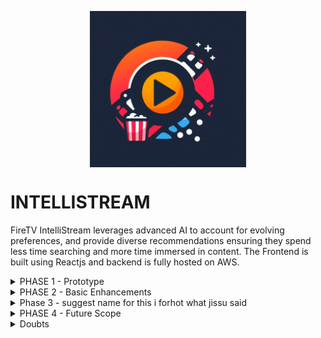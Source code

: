 <p align="center"><img src="logo.jpeg" alt="logo" width="250" align="center"/></p>



<h1>INTELLISTREAM</h1>

FireTV IntelliStream leverages advanced AI to account for evolving preferences, and provide diverse recommendations ensuring they spend less time searching and more time immersed in content. The Frontend is built using Reactjs and backend is fully hosted on AWS.


<details>
<summary>PHASE 1 - Prototype</summary>

<h2>PHASE 1 - Prototype</h2>
<h3>WORKFLOW</h3>

**User Authentication:**
AWS Amplify and AWS Cognito handle user authentication. Amplify provides a user authentication interface. Cognito User Pools act as user directories for user management and authentication. Cognito User Pools store user profiles and authentication tokens. A unique user ID from Cognito is mapped to S3 bucket data.

**System Architecture:**
Frontend communicates with AWS Lambda functions via an HTTP API Gateway. This architecture ensures efficient data flow and request handling. 

**Movie Recommendations:**
AWS Personalize provides personalized movie recommendations. A mapping file ("Final2.csv") in an S3 bucket connects movie IDs to TMDb IDs. TMDb API fetches movie details, including title, poster, genre, and rating. This data enriches the frontend for user display. 

**User Interactions:** 
User interactions include activities like watching, clicking, liking, and disliking movies.These interactions contribute to user profiles and personalized recommendations.


<h3>AWS PERSONALIZE - working and retraining</h3>

**MovieLens Dataset and AWS Personalize:**
The MovieLens dataset is leveraged to generate personalized recommendations using AWS Personalize.This dataset is stored in an unstructured format on AWS S3.

**Unstructured Data for Scalability:**
Storing data in an unstructured manner is chosen for its cost-efficiency and scalability benefits.This approach is particularly suitable for accommodating substantial data volumes.Real-time updates are not the focus, allowing for extensive data storage without time constraints.

**AWS Personalize Operation:**
AWS Personalize provides recommendations and updates data in batch mode.Personalize and event trackers work in tandem.

**Event Tracking and Data Flow:**
Event trackers collect and log user interactions, categorizing them as events.These events are sent to an AWS S3 data store for further processing.The preprocessed data is formatted for use as input in AWS Personalize.

**Machine Learning Models in AWS Personalize:**
Preprocessed data is used to train machine learning models within AWS Personalize.These models understand user preferences and generate personalized recommendations.

**Batch Mode for Data Updates:**
Data is updated in batch mode to ensure recommendations remain up-to-date.Batch recommendations are generated periodically for large sets of users in an offline process.The frequency of retraining depends on factors such as how quickly user behavior and preferences change and the volume of new data collected. The goal is to ensure that the recommendations remain relevant. 


</details>


<details>

<summary>PHASE 2 - Basic Enhancements</summary>

<h2>PHASE 2 - Basic Enhancements</h2>

In order to establish a substantial competitive advantage relative to existing recommender systems, we believe that Intellistream should possess the capability to integrate evolving user emotional states when suggesting content.To accomplish this, we propose an approach leveraging user reviews for movies, accessible in the "tags.csv" dataset. We will employ sentiment analysis techniques on this dataset to understand the mood associated with each movie. Then, we'll assess the user's mood and recommend movies that match their current emotions.

<h3>Judging Users Mood</h3>

**Naive Method:** 
Explicitly ask the user what genre they are interested in currently and provide recommendations according to their input.

**Interaction Analysis:** The system can track a user's interaction with different genres over time. For instance, if a user frequently watches dramas or sad movies, it might suggest a preference for such genres, possibly reflecting a particular mood.

**Rating Analysis:** 
analyzing the ratings and reviews given by a user to different genres can provide insights into their preferences and possibly their mood.

**Genre Tracking/Watch History:**
Observing the sequence of genres a user interacts with can also be useful in judging user mood.

**Filtering in AWS Personalize**
Filtering in AWS Personalize allows you to narrow down the set of recommended items by applying certain conditions or filters. This is particularly useful when you want to ensure that the recommendations meet specific criteria. In our use case , we can filter movies with genres which map to users’ current moods and suggest recommendations accordingly.



  

</details>



<details>

<summary>Phase 3 - suggest name for this i forhot what jissu said</summary>

<h2>Phase 3 - suggest name for this i forhot what jissu said</h2>

After encapsulating user mood into our recommender system , we now want to judge users’ likings and preferences before recommending them content to stream.
We want to maintain a user profile which contains information about user’s interest in different genres. Doing so will enable us to suggest collaborative recommendations . 

**Key Idea:**
We're incorporating an inbuilt video player into our system to showcase movie trailers of recommended films. We're taking it a step further by conducting frame-by-frame analysis of these trailers to identify the various moods, genres, and concepts within specific scenes.By using this approach, you can create a more dynamic and interactive recommendation system that tailors suggestions based on the user's interaction with different elements of the movie trailer

**Mood and Genre Categorization:**
Categorize the moods, genres, and concepts recognized in the trailer into predefined groups. This could involve labeling scenes as "romantic," "action", "comedy," "dramatic”, and so on.
Develop a structured system of moods and genres that can be employed by the recommendation system.

**User Preference Profiling:**
Build and update user profiles based on their interactions with the movie trailer. Record the user's preferences for different moods, genres, and concepts.

**Recommendation Engine:**
Integrate the user interaction and preferences into your recommendation engine.
Use the mapping of trailer content to genres, moods, and concepts to recommend full-length movies that align with the user's preferences. For example, if a user enjoyed action-packed scenes in a trailer, the system can recommend action movies with similar scenes or moods.


</details>
<details>

<summary>PHASE 4 - Future Scope </summary>

<h2>PHASE 4 - Future Scope </h2>
Once Intellistream is fully implemented, it's essential to maintain an iterative approach, consistently refining based on feedback and technological advancements.

<h3>Business Relevance/Scope/Opportunity:</h3>

**Audience Expansion:** 
As Intellistream refines its recommendation engine, it could attract a broader audience, from niche movie buffs to mainstream viewers, enhancing Intellistream’s market share.

**Monetization Channels:** 
Precise recommendations mean users could be more inclined to purchase or rent premium content, providing a potential revenue boost. Additionally, partnerships with content producers can be established for exclusive early releases.

**Brand Loyalty:** 
A system that ‘understands’ user preferences can enhance brand loyalty. Satisfied users are more likely to recommend FireTV to peers, organically increasing its user base.
Personalized Ad Recommendations: Beyond content, tailor ads to individual users, ensuring they are relevant, thereby increasing click-through rates and potential purchases.

<h3>Improvements/Modifications/More Features</h3>

**Cross-device Integration:** 
Recommendations can be optimized based on user activity across other Amazon devices or services, like Kindle or Amazon Music, for a more holistic understanding of preferences.

**Predictive Analysis:** 
Use AI to predict future content trends or genres that will be popular, ensuring FireTV always stays one step ahead in content procurement and production.

**Multilingual Voice Commands:** 
Implementing voice recognition to enhance user experience by allowing user queries that follow the pattern "find me something similar to <this>." This integration must be designed to comprehend multiple languages and dialects, catering to a global audience.




</details>

<details>
<summary>Doubts</summary>

1)IS THERE A NEED TO ADD THESE POINTS  in phase one ?
In our front end , we display personalized recommendations for users , top picks and 1 more thing.
analytics - graphical representation of how many movies per genre did person watch
accuracy of the recommendations can be calculated simply by measuring how many times does the user watch our recommended movie.

2)Where to add the point - make this system run on android firebase tv 

3) add name of recipe used in personalize ?

4) fix formatting , add images , looks like text wall not pleasing at all


</details>
